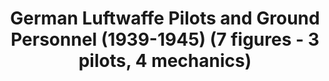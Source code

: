 ---
layout: product
title: "German Luftwaffe Pilots and Ground Personnel (1939-1945)  (7 figures - 3 pilots, 4 mechanics)"
price: "1300" 
desc: "Maketa"
img_path: "/assets/img/ICM 48082.webp"
brand: "N/A"
available: false
special_offer: false
new: false
soon: false
cat: "010000"
subcat: "013600"
subsubcat: "0N/A"
sifra: "ICM 48082"
popular: false
spec: false
---